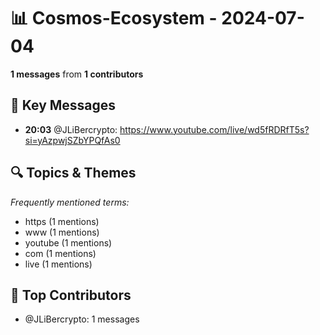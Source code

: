 # 📊 Cosmos-Ecosystem - 2024-07-04
**1 messages** from **1 contributors**

## 💬 Key Messages
- **20:03** @JLiBercrypto: https://www.youtube.com/live/wd5fRDRfT5s?si=yAzpwjSZbYPQfAs0

## 🔍 Topics & Themes
*Frequently mentioned terms:*
- https (1 mentions)
- www (1 mentions)
- youtube (1 mentions)
- com (1 mentions)
- live (1 mentions)

## 👥 Top Contributors
- @JLiBercrypto: 1 messages